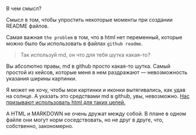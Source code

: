 В чем смысл?

Смысл в том, чтобы упростить некоторые моменты при создании README файлов.

Самая важная `the problem` в том, что в html нет переменный,
которые можно было бы использовать в файлах `github readme`.

> Так используй md, он что для тебя шутка какая-то?

Вы абсолютно правы, md в github просто какая-то шутка.
Самый простой из кейсов, которые меня в нем раздражают — невозможность указания ширины картинки.

Я может не хочу, чтобы мои картинки и иконки вытягивались, как удав на солнце.
А указать это средствами md в github, увы, невозможно. [Нас призывают использовать html для таких целей.](https://github.com/jgm/pandoc/issues/2554#issuecomment-158936360)

А HTML и MARKDOWN не очень дружат между собой.
В плане в одном файле они могут норм соседствовать, но не друг в друге, что, собственно, закономерно.
